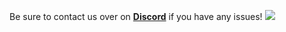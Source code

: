 Be sure to contact us over on [**Discord**](https://discord.gg/7sndK3q) if you have any issues! ![](https://discordapp.com/api/guilds/164280494874165248/widget.png)